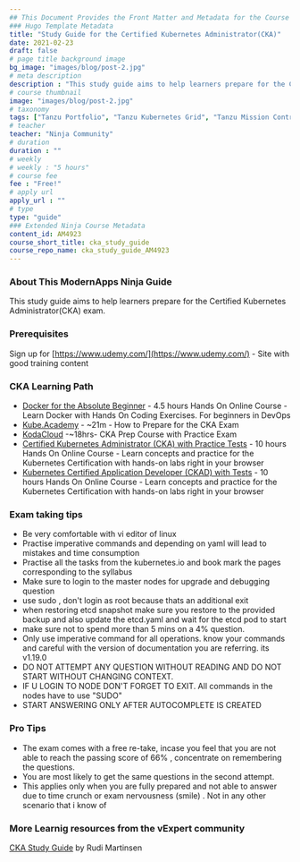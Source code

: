 ```yaml
---
## This Document Provides the Front Matter and Metadata for the Course Information page used in the modernapps.ninja homepage and the member profile page.
### Hugo Template Metadata
title: "Study Guide for the Certified Kubernetes Administrator(CKA)"
date: 2021-02-23
draft: false
# page title background image
bg_image: "images/blog/post-2.jpg"
# meta description
description : "This study guide aims to help learners prepare for the Certified Kubernetes Administrator(CKA)."
# course thumbnail
image: "images/blog/post-2.jpg"
# taxonomy
tags: ["Tanzu Portfolio", "Tanzu Kubernetes Grid", "Tanzu Mission Control", "vSphere with Tanzu", "kubernetes"]
# teacher
teacher: "Ninja Community"
# duration
duration : ""
# weekly
# weekly : "5 hours"
# course fee
fee : "Free!"
# apply url
apply_url : ""
# type
type: "guide"
### Extended Ninja Course Metadata
content_id: AM4923
course_short_title: cka_study_guide
course_repo_name: cka_study_guide_AM4923
---
```



### About This ModernApps Ninja Guide

This study guide aims to help learners prepare for the Certified Kubernetes Administrator(CKA) exam.


### Prerequisites

Sign up for [https://www.udemy.com/](https://www.udemy.com/) -  Site with good training content


### CKA Learning Path

- [Docker for the Absolute Beginner](https://www.udemy.com/course/learn-docker/) - 4.5 hours Hands On Online Course - Learn Docker with Hands On Coding Exercises. For beginners in DevOps
- [Kube.Academy](https://kube.academy/courses/how-to-prepare-for-the-cka-exam) - ~21m - How to Prepare for the CKA Exam 
- [KodaCloud](https://kodekloud.com/p/certified-kubernetes-administrator-with-practice-tests) -~18hrs-  CKA Prep Course with Practice Exam 
- [Certified Kubernetes Administrator (CKA) with Practice Tests](https://www.udemy.com/course/certified-kubernetes-administrator-with-practice-tests/) - 10 hours Hands On Online Course - Learn concepts and practice for the Kubernetes Certification with hands-on labs right in your browser
- [Kubernetes Certified Application Developer (CKAD) with Tests](https://www.udemy.com/course/certified-kubernetes-application-developer/) - 10 hours Hands On Online Course - Learn concepts and practice for the Kubernetes Certification with hands-on labs right in your browser

### Exam taking tips

- Be very comfortable with vi editor of linux
- Practise imperative commands and depending on yaml will lead to mistakes and time consumption
- Practise all the tasks from the kubernetes.io and book mark the pages corresponding to the syllabus
- Make sure to login to the master nodes for upgrade and debugging question
- use sudo , don't login as root because thats an additional exit
- when restoring etcd snapshot make sure you restore to the provided backup and also update the etcd.yaml and wait for the etcd pod to start
- make sure not to spend more than 5 mins on a 4% question.
- Only use imperative command for all operations. know your commands and careful with the version of documentation you are referring. its v1.19.0
- DO NOT ATTEMPT ANY QUESTION WITHOUT READING AND DO NOT START WITHOUT CHANGING CONTEXT. 
- IF U LOGIN TO NODE DON'T FORGET TO EXIT. All commands in the nodes have to use "SUDO"
- START ANSWERING ONLY AFTER AUTOCOMPLETE IS CREATED

### Pro Tips 
- The exam comes with a free re-take, incase you feel that you are not able to reach the passing score of 66% , concentrate on remembering the questions.
- You are most likely to get the same questions in the second attempt.
- This applies only when you are fully prepared and not able to answer due to time crunch or exam nervousness (smile) . Not in any other scenario that i know of 

### More Learnig resources from the vExpert community
[CKA Study Guide](https://rudimartinsen.com/2020/12/28/cka-study-guide/) by Rudi Martinsen
